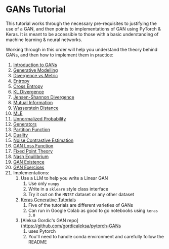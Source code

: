 # GANs Tutorial

This tutorial works through the necessary pre-requisites to justifying the use of a GAN, and then points to  implementations of GAN using PyTorch & Keras. It is meant to be accessible to those with a basic understanding of machine learning & neural networks.

Working through in this order will help you understand the theory behind GANs, and then how to implement them in practice:

1. [Introduction to GANs](notebooks/intro.ipynb)
1. [Generative Modelling](notebooks/generative_modelling.ipynb)
1. [Divergence vs Metric](notebooks/divergence_vs_metric.ipynb)
1. [Entropy](notebooks/entropy.ipynb)
1. [Cross Entropy](notebooks/cross_entropy.ipynb)
1. [KL Divergence](notebooks/kl_divergence.ipynb)
1. [Jensen-Shannon Divergence](notebooks/js_divergence.ipynb)
1. [Mutual Information](notebooks/mutual_information.ipynb)
1. [Wasserstein Distance](notebooks/wasserstein_distance.ipynb)
1. [MLE](notebooks/mle.ipynb)
1. [Unnormalized Probability](notebooks/unnormalized_probability.ipynb)
1. [Generators](notebooks/generators.ipynb)
1. [Partition Function](notebooks/partition_function.ipynb)
1. [Duality](notebooks/duality.ipynb)
1. [Noise Contrastive Estimation](notebooks/nce.ipynb)
1. [GAN Loss Function](notebooks/gan_loss_function.ipynb)
1. [Fixed Point Theory](notebooks/fixed_point_theory.ipynb)
1. [Nash Equilibrium](notebooks/nash.ipynb)
1. [GAN Existence](notebooks/gan_existence.ipynb)
1. [GAN Exercises](notebooks/gan_exercises.ipynb)
1. Implementations:
    1. Use a LLM to help you write a Linear GAN
        1. Use only `numpy`
        1. Write in a `sklearn` style class interface
        1. Try it out on the `MNIST` dataset or any other dataset
    1. [Keras Generative Tutorials](https://keras.io/examples/generative/)
        1. Five of the tutorials are different varieties of GANs
        1. Can run in Google Colab as good to go notebooks using `keras 3.0`
    1. [Aleksa Gordic's GAN repo](https://github.com/gordicaleksa/pytorch-GANs
        1. uses Pytorch
        1. You'll need to handle conda environment and carefully follow the README
